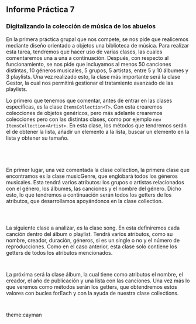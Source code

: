 ## Informe Práctica 7
### Digitalizando la colección de música de los abuelos

En la primera práctica grupal que nos compete, se nos pide que realicemos mediante diseño orientado a objetos una biblioteca de música. Para realizar esta tarea, tendremos que hacer uso de varias clases, las cuales comentaremos una a una a continuación. Después, con respecto al funcionamiento, se nos pide que incluyamos al menos 50 canciones distintas, 10 géneros musicales, 5 grupos, 5 artistas, entre 5 y 10 álbumes y 3 playlists. Una vez realizado esto, la clase más importante será la clase Gestor, la cual nos permitirá gestionar el tratamiento avanzado de las playlists.

Lo primero que tenemos que comentar, antes de entrar en las clases específicas, es la clase `ItemsCollection<T>`. Con esta crearemos colecciones de objetos genéricos, pero más adelante crearemos colecciones pero con las distintas clases, como por ejemplo `new ItemsCollection<Artist>`. En esta clase, los métodos que tendremos serán el de obtener la lista, añadir un elemento a la lista, buscar un elemento en la lista y obtener su tamaño.
  
```
  
  
  
```

En primer lugar, una vez comentada la clase collection, la primera clase que encontramos es la clase musicGenre, que englobará todos los géneros musicales. Esta tendrá varios atributos: los grupos o artistas relacionados con el género, los álbumes, las canciones y el nombre del género. Dicho esto, lo que tendremos a continuación serán todos los getters de los atributos, que desarrollamos apoyándonos en la clase collection.
  
 ```
  
  
 ```
 
La siguiente clase a analizar, es la clase song. En esta definiremos cada canción dentro del álbum o playlist. Tendrá varios atributos, como su nombre, creador, duración, géneros, si es un single o no y el número de reproducciones. Como en el caso anterior, esta clase solo contiene los getters de todos los atributos mencionados.

```


```

La próxima será la clase álbum, la cual tiene como atributos el nombre, el creador, el año de publicación y una lista con las canciones. Una vez más lo que veremos como métodos serán los getters, que obtendremos estos valores con bucles forEach y con la ayuda de nuestra clase collections.

```


```



theme:cayman
